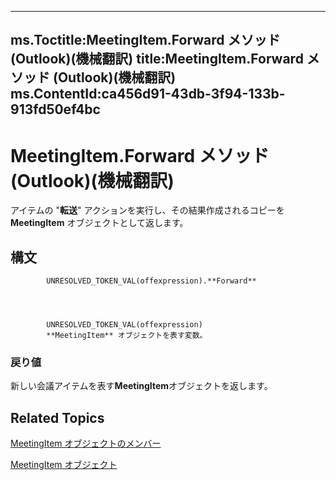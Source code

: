 

---
ms.Toctitle:MeetingItem.Forward メソッド (Outlook)(機械翻訳)
title:MeetingItem.Forward メソッド (Outlook)(機械翻訳)
ms.ContentId:ca456d91-43db-3f94-133b-913fd50ef4bc
---
# MeetingItem.Forward メソッド (Outlook)(機械翻訳)




アイテムの "**転送**" アクションを実行し、その結果作成されるコピーを **MeetingItem** オブジェクトとして返します。

## 構文

            UNRESOLVED_TOKEN_VAL(offexpression).**Forward**




            UNRESOLVED_TOKEN_VAL(offexpression)
            **MeetingItem** オブジェクトを表す変数。

### 戻り値
新しい会議アイテムを表す**MeetingItem**オブジェクトを返します。





## Related Topics

[MeetingItem オブジェクトのメンバー](9ae6a19d-d326-4c37-90d8-5ed9933672a0.md)

[MeetingItem オブジェクト](b75730f5-b395-3d66-5acd-b64fd8fcd78f.md)




